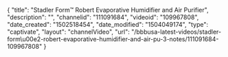 {
    "title": "Stadler Form&trade; Robert Evaporative Humidifier and Air Purifier",
    "description": "",
    "channelid": "111091684",
    "videoid": "109967808",
    "date_created": "1502518454",
    "date_modified": "1504049174",
    "type": "captivate",
    "layout": "channelVideo",
    "url": "\/bbbusa-latest-videos\/stadler-form\u00e2-robert-evaporative-humidifier-and-air-pu-3-notes\/111091684-109967808"
}